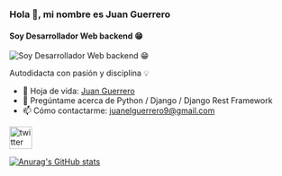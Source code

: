 ### Hola 👋,  mi nombre es  **Juan Guerrero**
#### Soy Desarrollador Web backend 😁
![Soy Desarrollador Web backend 😁](https://i.postimg.cc/SRYmMfNp/My-project.jpg)

Autodidacta con pasión y disciplina 💡

- 📄 Hoja de vida: [Juan Guerrero](https://www.linkedin.com/in/juan-david-guerrero-espinosa-312829245/) 
- 💬 Pregúntame acerca de Python / Django / Django Rest Framework 
- 📫 Cómo contactarme: [juanelguerrero9@gmail.com](https://www.google.com) 


[<img src='https://cdn.jsdelivr.net/npm/simple-icons@3.0.1/icons/twitter.svg' alt='twitter' height='40'>](https://twitter.com/JuanelguerreroP)  

[![Anurag's GitHub stats](https://github-readme-stats.vercel.app/api?username=JuanGuerrero9)](https://github.com/anuraghazra/github-readme-stats)
